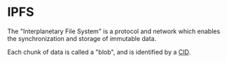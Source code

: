 # IPFS

The "Interplanetary File System" is a protocol and network which enables the synchronization and storage of immutable data.

Each chunk of data is called a "blob", and is identified by a [CID](./cid.md).
